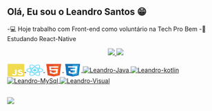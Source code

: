 ## Olá, Eu sou o Leandro Santos 😁

-💻 Hoje trabalho com Front-end como voluntário na Tech Pro Bem 
-📱 Estudando React-Native


<div align="center">
  <a href="https://github.com/leandrosax10">
  <img height="180em" src="https://github-readme-stats.vercel.app/api?username=leandrosax10&show_icons=true&theme=dark&include_all_commits=true&count_private=true"/>
  <img height="180em" src="https://github-readme-stats.vercel.app/api/top-langs/?username=leandrosax10&layout=compact&langs_count=7&theme=dark"/>
</div>
  <div style="display: inline_block"><br>
  <img align="center" alt="Leandro-Js" height="30" width="40" src="https://raw.githubusercontent.com/devicons/devicon/master/icons/javascript/javascript-plain.svg">
  <img align="center" alt="Leandro-React" height="30" width="40" src="https://raw.githubusercontent.com/devicons/devicon/master/icons/react/react-original.svg">
  <img align="center" alt="Leandro-HTML" height="30" width="40" src="https://raw.githubusercontent.com/devicons/devicon/master/icons/html5/html5-original.svg">
  <img align="center" alt="Leandro-CSS" height="30" width="40" src="https://raw.githubusercontent.com/devicons/devicon/master/icons/css3/css3-original.svg"> 
  <img align="center" alt="Leandro-Java" height="30" width="40" src="https://cdn.jsdelivr.net/gh/devicons/devicon/icons/java/java-original.svg" />
  <img align="center" alt="Leandro-kotlin" height="30" width="40" src="https://cdn.jsdelivr.net/gh/devicons/devicon/icons/kotlin/kotlin-original.svg" />
  <img align="center" alt="Leandro-MySql" height="30" width="40" src="https://cdn.jsdelivr.net/gh/devicons/devicon/icons/mysql/mysql-original.svg" />
  <img align="center" alt="Leandro-Visual" height="30" width="40" src="https://cdn.jsdelivr.net/gh/devicons/devicon/icons/visualstudio/visualstudio-plain.svg" />  
</div>
  
  ##
  <div>
    <a href="https://www.linkedin.com/in/leandrosantos19/" target="_blank"><img src="https://img.shields.io/badge/-LinkedIn-%230077B5?style=for-the-badge&logo=linkedin&logoColor=white" target="_blank"></a> 
  </div>

